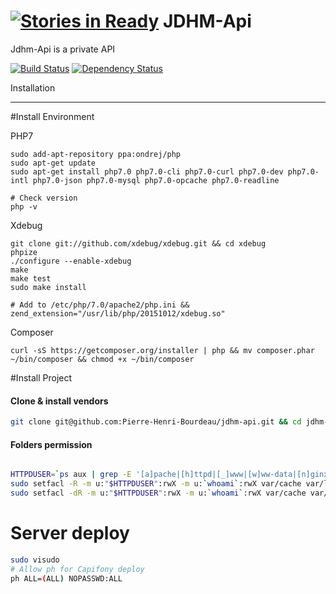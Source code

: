 [![Stories in Ready](https://badge.waffle.io/bourdeau/jdhm-api.png?label=ready&title=Ready)](https://waffle.io/bourdeau/jdhm-api)
JDHM-Api
========

Jdhm-Api is a private API

[![Build Status](https://travis-ci.org/bourdeau/jdhm-api.svg?style=flat&branch=master)](https://travis-ci.org/bourdeau/jdhm-api)
[![Dependency Status](https://www.versioneye.com/user/projects/56ae02f37e03c700377e0056/badge.svg?style=flat)](https://www.versioneye.com/user/projects/56ae02f37e03c700377e0056)


Installation

--------------------

#Install Environment

PHP7

```
sudo add-apt-repository ppa:ondrej/php
sudo apt-get update
sudo apt-get install php7.0 php7.0-cli php7.0-curl php7.0-dev php7.0-intl php7.0-json php7.0-mysql php7.0-opcache php7.0-readline

# Check version
php -v
```

Xdebug

```
git clone git://github.com/xdebug/xdebug.git && cd xdebug
phpize
./configure --enable-xdebug
make
make test
sudo make install

# Add to /etc/php/7.0/apache2/php.ini &&
zend_extension="/usr/lib/php/20151012/xdebug.so"
```

Composer

```
curl -sS https://getcomposer.org/installer | php && mv composer.phar ~/bin/composer && chmod +x ~/bin/composer
```

#Install Project

#### Clone & install vendors
``` bash
git clone git@github.com:Pierre-Henri-Bourdeau/jdhm-api.git && cd jdhm-api && composer install --prefer-dist
```

#### Folders permission
``` bash

HTTPDUSER=`ps aux | grep -E '[a]pache|[h]ttpd|[_]www|[w]ww-data|[n]ginx' | grep -v root | head -1 | cut -d\  -f1`
sudo setfacl -R -m u:"$HTTPDUSER":rwX -m u:`whoami`:rwX var/cache var/logs
sudo setfacl -dR -m u:"$HTTPDUSER":rwX -m u:`whoami`:rwX var/cache var/logs

```

# Server deploy

``` bash
sudo visudo
# Allow ph for Capifony deploy
ph ALL=(ALL) NOPASSWD:ALL
```
